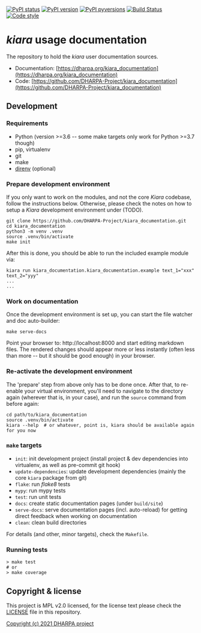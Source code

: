 [![PyPI status](https://img.shields.io/pypi/status/kiara_documentation.svg)](https://pypi.python.org/pypi/kiara/)
[![PyPI version](https://img.shields.io/pypi/v/kiara_documentation.svg)](https://pypi.python.org/pypi/kiara/)
[![PyPI pyversions](https://img.shields.io/pypi/pyversions/kiara_documentation.svg)](https://pypi.python.org/pypi/kiara/)
[![Build Status](https://img.shields.io/endpoint.svg?url=https%3A%2F%2Factions-badge.atrox.dev%2FDHARPA-Project%2Fkiara%2Fbadge%3Fref%3Ddevelop&style=flat)](https://actions-badge.atrox.dev/DHARPA-Project/kiara_documentation/goto?ref=develop)
[![Code style](https://img.shields.io/badge/code%20style-black-000000.svg)](https://github.com/ambv/black)

# *kiara* usage documentation

The repository to hold the *kiara* user documentation sources.

 - Documentation: [https://dharpa.org/kiara_documentation](https://dharpa.org/kiara_documentation)
 - Code: [https://github.com/DHARPA-Project/kiara_documentation](https://github.com/DHARPA-Project/kiara_documentation)

## Development

### Requirements

- Python (version >=3.6 -- some make targets only work for Python >=3.7 though)
- pip, virtualenv
- git
- make
- [direnv](https://direnv.net/) (optional)


### Prepare development environment

If you only want to work on the modules, and not the core *Kiara* codebase, follow the instructions below. Otherwise, please
check the notes on how to setup a *Kiara* development environment under (TODO).

```console
git clone https://github.com/DHARPA-Project/kiara_documentation.git
cd kiara_documentation
python3 -m venv .venv
source .venv/bin/activate
make init
```

After this is done, you should be able to run the included example module via:

```console
kiara run kiara_documentation.kiara_documentation.example text_1="xxx" text_2="yyy"
...
...
```

### Work on documentation

Once the development environment is set up, you can start the file watcher and doc auto-builder:

```
make serve-docs
```

Point your browser to: http://localhost:8000 and start editing markdown files. The rendered changes should appear more or less instantly (often less than more -- but it should be good enough) in your browser.

### Re-activate the development environment

The 'prepare' step from above only has to be done once. After that, to re-enable your virtual environment,
you'll need to navigate to the directory again (wherever that is, in your case), and run the ``source`` command from before again:

```console
cd path/to/kiara_documentation
source .venv/bin/activate
kiara --help  # or whatever, point is, kiara should be available again for you now
```

### ``make`` targets

- ``init``: init development project (install project & dev dependencies into virtualenv, as well as pre-commit git hook)
- ``update-dependencies``: update development dependencies (mainly the core ``kiara`` package from git)
- ``flake``: run *flake8* tests
- ``mypy``: run mypy tests
- ``test``: run unit tests
- ``docs``: create static documentation pages (under ``build/site``)
- ``serve-docs``: serve documentation pages (incl. auto-reload) for getting direct feedback when working on documentation
- ``clean``: clean build directories

For details (and other, minor targets), check the ``Makefile``.


### Running tests

``` console
> make test
# or
> make coverage
```


## Copyright & license

This project is MPL v2.0 licensed, for the license text please check the [LICENSE](/LICENSE) file in this repository.

[Copyright (c) 2021 DHARPA project](https://dharpa.org)
